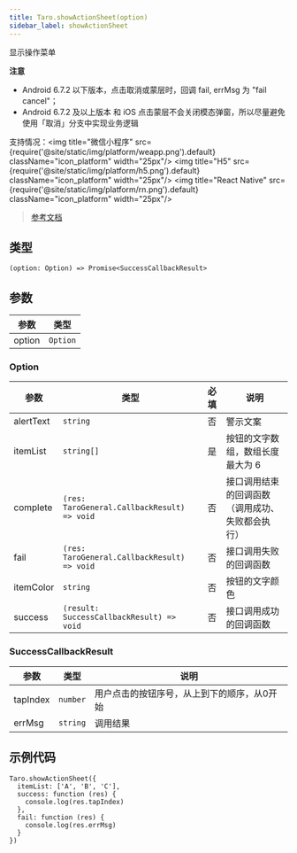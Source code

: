 ```yaml
---
title: Taro.showActionSheet(option)
sidebar_label: showActionSheet
---
```


显示操作菜单

**注意**
- Android 6.7.2 以下版本，点击取消或蒙层时，回调 fail, errMsg 为 "fail cancel"；
- Android 6.7.2 及以上版本 和 iOS 点击蒙层不会关闭模态弹窗，所以尽量避免使用「取消」分支中实现业务逻辑

支持情况：<img title="微信小程序" src={require('@site/static/img/platform/weapp.png').default} className="icon_platform" width="25px"/> <img title="H5" src={require('@site/static/img/platform/h5.png').default} className="icon_platform" width="25px"/> <img title="React Native" src={require('@site/static/img/platform/rn.png').default} className="icon_platform" width="25px"/>

> [参考文档](https://developers.weixin.qq.com/miniprogram/dev/api/ui/interaction/wx.showActionSheet.html)

## 类型

```tsx
(option: Option) => Promise<SuccessCallbackResult>
```

## 参数

| 参数 | 类型 |
| --- | --- |
| option | `Option` |

### Option

| 参数 | 类型 | 必填 | 说明 |
| --- | --- | :---: | --- |
| alertText | `string` | 否 | 警示文案 |
| itemList | `string[]` | 是 | 按钮的文字数组，数组长度最大为 6 |
| complete | `(res: TaroGeneral.CallbackResult) => void` | 否 | 接口调用结束的回调函数（调用成功、失败都会执行） |
| fail | `(res: TaroGeneral.CallbackResult) => void` | 否 | 接口调用失败的回调函数 |
| itemColor | `string` | 否 | 按钮的文字颜色 |
| success | `(result: SuccessCallbackResult) => void` | 否 | 接口调用成功的回调函数 |

### SuccessCallbackResult

| 参数 | 类型 | 说明 |
| --- | --- | --- |
| tapIndex | `number` | 用户点击的按钮序号，从上到下的顺序，从0开始 |
| errMsg | `string` | 调用结果 |

## 示例代码

```tsx
Taro.showActionSheet({
  itemList: ['A', 'B', 'C'],
  success: function (res) {
    console.log(res.tapIndex)
  },
  fail: function (res) {
    console.log(res.errMsg)
  }
})
```
